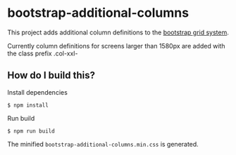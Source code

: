 # bootstrap-additional-columns

This project adds additional column definitions to the [bootstrap grid system](http://v4-alpha.getbootstrap.com/layout/grid/).

Currently column definitions for screens larger than 1580px are added with the class prefix .col-xxl-

## How do I build this?

Install dependencies

    $ npm install

Run build

    $ npm run build

The minified `bootstrap-additional-columns.min.css` is generated.
